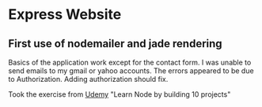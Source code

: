 Express Website
================
First use of nodemailer and jade rendering
-----------------------------
Basics of the application work except for the contact form.
I was unable to send emails to my gmail or yahoo accounts.
The errors appeared to be due to Authorization. Adding authorization
should fix.

Took the exercise from [Udemy](www.udemy.com) "Learn Node by building 10 projects"
